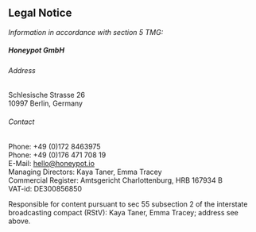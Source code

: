 ## Legal Notice

_Information in accordance with section 5 TMG:_

##### Honeypot GmbH

###### Address
Schlesische Strasse 26<br />
10997 Berlin, Germany<br />

###### Contact
Phone: +49 (0)172 8463975<br />
Phone: +49 (0)176 471 708 19<br />
E-Mail: hello@honeypot.io<br />
Managing Directors: Kaya Taner, Emma Tracey<br />
Commercial Register: Amtsgericht Charlottenburg, HRB 167934 B<br />
VAT-id: DE300856850

Responsible for content pursuant to sec 55 subsection 2 of the interstate
broadcasting compact (RStV): Kaya Taner, Emma Tracey; address see above. 
